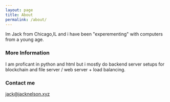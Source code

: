 ```yaml
---
layout: page
title: About
permalink: /about/
---
```


Im Jack from Chicago,IL and i have been "experementing" with computers from a young age.

### More Information

I am proficant in python and html but i mostly do backend server setups for  blockchain and file server / web server + load balancing.

### Contact me

[jack@jacknelson.xyz](mailto:jack@jacknelson.xyz)